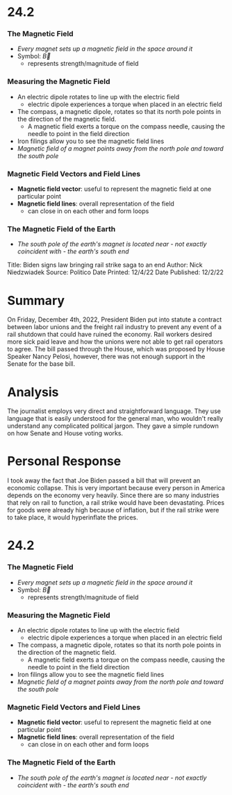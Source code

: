 # 24.2
### The Magnetic Field
- *Every magnet sets up a magnetic field in the space around it*
- Symbol: $\overrightarrow{B}$
	- represents strength/magnitude of field

### Measuring the Magnetic Field
- An electric dipole rotates to line up with the electric field
	- electric dipole experiences a torque when placed in an electric field
- The compass, a magnetic dipole, rotates so that its north pole points in the direction of the magnetic field.
	- A magnetic field exerts a torque on the compass needle, causing the needle to point in the field direction
- Iron filings allow you to see the magnetic field lines
- *Magnetic field of a magnet points away from the north pole and toward the south pole*
### Magnetic Field Vectors and Field Lines
- **Magnetic field vector**: useful to represent the magnetic field at one particular point
- **Magnetic field lines**: overall representation of the field
	- can close in on each other and form loops

### The Magnetic Field of the Earth
- *The south pole of the earth's magnet is located near - not exactly coincident with - the earth's south end*

Title: Biden signs law bringing rail strike saga to an end
Author: Nick Niedzwiadek
Source: Politico
Date Printed: 12/4/22
Date Published: 12/2/22

# Summary
On Friday, December 4th, 2022, President Biden put into statute a contract between labor unions and the freight rail industry to prevent any event of a rail shutdown that could have ruined the economy. Rail workers desired more sick paid leave and how the unions were not able to get rail operators to agree. The bill passed through the House, which was proposed by House Speaker Nancy Pelosi, however, there was not enough support in the Senate for the base bill.
# Analysis
The journalist employs very direct and straightforward language. They use language that is easily understood for the general man, who wouldn't really understand any complicated political jargon. They gave a simple rundown on how Senate and House voting works.
# Personal Response
I took away the fact that Joe Biden passed a bill that will prevent an economic collapse. This is very important because every person in America depends on the economy very heavily. Since there are so many industries that rely on rail to function, a rail strike would have been devastating. Prices for goods were already high because of inflation, but if the rail strike were to take place, it would hyperinflate the prices.


# 24.2
### The Magnetic Field
- *Every magnet sets up a magnetic field in the space around it*
- Symbol: $\overrightarrow{B}$
	- represents strength/magnitude of field

### Measuring the Magnetic Field
- An electric dipole rotates to line up with the electric field
	- electric dipole experiences a torque when placed in an electric field
- The compass, a magnetic dipole, rotates so that its north pole points in the direction of the magnetic field.
	- A magnetic field exerts a torque on the compass needle, causing the needle to point in the field direction
- Iron filings allow you to see the magnetic field lines
- *Magnetic field of a magnet points away from the north pole and toward the south pole*
### Magnetic Field Vectors and Field Lines
- **Magnetic field vector**: useful to represent the magnetic field at one particular point
- **Magnetic field lines**: overall representation of the field
	- can close in on each other and form loops

### The Magnetic Field of the Earth
- *The south pole of the earth's magnet is located near - not exactly coincident with - the earth's south end*